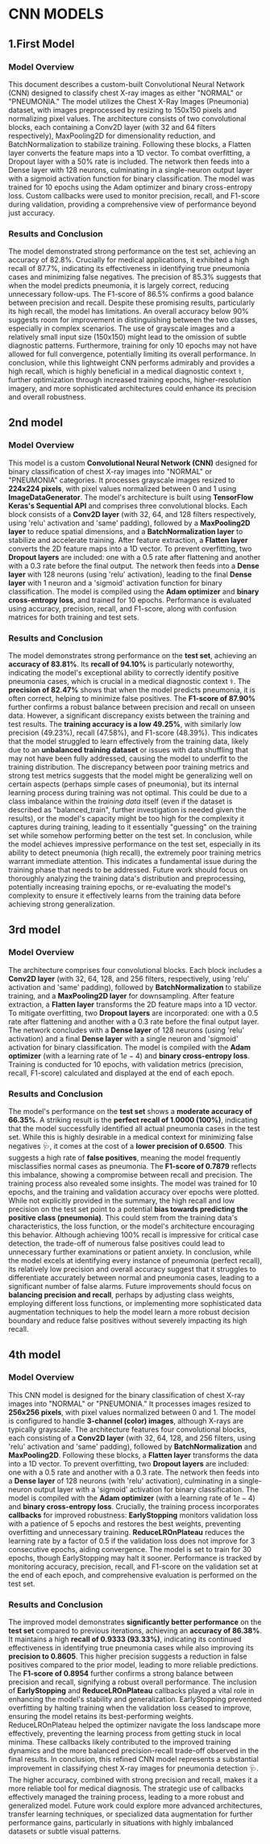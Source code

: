 # CNN MODELS
## 1.First Model
### Model Overview
This document describes a custom-built Convolutional Neural Network (CNN) designed to classify chest X-ray images as either "NORMAL" or "PNEUMONIA." The model utilizes the Chest X-Ray Images (Pneumonia) dataset, with images preprocessed by resizing to 150x150 pixels and normalizing pixel values. The architecture consists of two convolutional blocks, each containing a Conv2D layer (with 32 and 64 filters respectively), MaxPooling2D for dimensionality reduction, and BatchNormalization to stabilize training. Following these blocks, a Flatten layer converts the feature maps into a 1D vector. To combat overfitting, a Dropout layer with a 50% rate is included. The network then feeds into a Dense layer with 128 neurons, culminating in a single-neuron output layer with a sigmoid activation function for binary classification. The model was trained for 10 epochs using the Adam optimizer and binary cross-entropy loss. Custom callbacks were used to monitor precision, recall, and F1-score during validation, providing a comprehensive view of performance beyond just accuracy.

### Results and Conclusion
The model demonstrated strong performance on the test set, achieving an accuracy of 82.8%. Crucially for medical applications, it exhibited a high recall of 87.7%, indicating its effectiveness in identifying true pneumonia cases and minimizing false negatives. The precision of 85.3% suggests that when the model predicts pneumonia, it is largely correct, reducing unnecessary follow-ups. The F1-score of 86.5% confirms a good balance between precision and recall.
Despite these promising results, particularly its high recall, the model has limitations. An overall accuracy below 90% suggests room for improvement in distinguishing between the two classes, especially in complex scenarios. The use of grayscale images and a relatively small input size (150x150) might lead to the omission of subtle diagnostic patterns. Furthermore, training for only 10 epochs may not have allowed for full convergence, potentially limiting its overall performance. In conclusion, while this lightweight CNN performs admirably and provides a high recall, which is highly beneficial in a medical diagnostic context ⚕️, further optimization through increased training epochs, higher-resolution imagery, and more sophisticated architectures could enhance its precision and overall robustness.

## 2nd model
### Model Overview
This model is a custom **Convolutional Neural Network (CNN)** designed for binary classification of chest X-ray images into "NORMAL" or "PNEUMONIA" categories. It processes grayscale images resized to **224x224 pixels**, with pixel values normalized between 0 and 1 using **ImageDataGenerator**. The model's architecture is built using **TensorFlow Keras's Sequential API** and comprises three convolutional blocks. Each block consists of a **Conv2D layer** (with 32, 64, and 128 filters respectively, using 'relu' activation and 'same' padding), followed by a **MaxPooling2D layer** to reduce spatial dimensions, and a **BatchNormalization layer** to stabilize and accelerate training.
After feature extraction, a **Flatten layer** converts the 2D feature maps into a 1D vector. To prevent overfitting, two **Dropout layers** are included: one with a 0.5 rate after flattening and another with a 0.3 rate before the final output. The network then feeds into a **Dense layer** with 128 neurons (using 'relu' activation), leading to the final **Dense layer** with 1 neuron and a 'sigmoid' activation function for binary classification. The model is compiled using the **Adam optimizer** and **binary cross-entropy loss**, and trained for 10 epochs. Performance is evaluated using accuracy, precision, recall, and F1-score, along with confusion matrices for both training and test sets.

### Results and Conclusion
The model demonstrates strong performance on the **test set**, achieving an **accuracy of 83.81%**. Its **recall of 94.10%** is particularly noteworthy, indicating the model's exceptional ability to correctly identify positive pneumonia cases, which is crucial in a medical diagnostic context ⚕️. The **precision of 82.47%** shows that when the model predicts pneumonia, it is often correct, helping to minimize false positives. The **F1-score of 87.90%** further confirms a robust balance between precision and recall on unseen data.
However, a significant discrepancy exists between the training and test results. The **training accuracy is a low 49.25%**, with similarly low precision (49.23%), recall (47.58%), and F1-score (48.39%). This indicates that the model struggled to learn effectively from the training data, likely due to an **unbalanced training dataset** or issues with data shuffling that may not have been fully addressed, causing the model to underfit to the training distribution. The discrepancy between poor training metrics and strong test metrics suggests that the model might be generalizing well on certain aspects (perhaps simple cases of pneumonia), but its internal learning process during training was not optimal. This could be due to a class imbalance within the *training data* itself (even if the dataset is described as "balanced_train", further investigation is needed given the results), or the model's capacity might be too high for the complexity it captures during training, leading to it essentially "guessing" on the training set while somehow performing better on the test set.
In conclusion, while the model achieves impressive performance on the test set, especially in its ability to detect pneumonia (high recall), the extremely poor training metrics warrant immediate attention. This indicates a fundamental issue during the training phase that needs to be addressed. Future work should focus on thoroughly analyzing the training data's distribution and preprocessing, potentially increasing training epochs, or re-evaluating the model's complexity to ensure it effectively learns from the training data before achieving strong generalization.

## 3rd model
### Model Overview
The architecture comprises four convolutional blocks. Each block includes a **Conv2D layer** (with 32, 64, 128, and 256 filters, respectively, using 'relu' activation and 'same' padding), followed by **BatchNormalization** to stabilize training, and a **MaxPooling2D layer** for downsampling. After feature extraction, a **Flatten layer** transforms the 2D feature maps into a 1D vector. To mitigate overfitting, two **Dropout layers** are incorporated: one with a 0.5 rate after flattening and another with a 0.3 rate before the final output layer. The network concludes with a **Dense layer** of 128 neurons (using 'relu' activation) and a final **Dense layer** with a single neuron and 'sigmoid' activation for binary classification. The model is compiled with the **Adam optimizer** (with a learning rate of $1e-4$) and **binary cross-entropy loss**. Training is conducted for 10 epochs, with validation metrics (precision, recall, F1-score) calculated and displayed at the end of each epoch.

### Results and Conclusion
The model's performance on the **test set** shows a **moderate accuracy of 66.35%**. A striking result is the **perfect recall of 1.0000 (100%)**, indicating that the model successfully identified all actual pneumonia cases in the test set. While this is highly desirable in a medical context for minimizing false negatives 🩺, it comes at the cost of a **lower precision of 0.6500**. This suggests a high rate of **false positives**, meaning the model frequently misclassifies normal cases as pneumonia. The **F1-score of 0.7879** reflects this imbalance, showing a compromise between recall and precision.
The training process also revealed some insights. The model was trained for 10 epochs, and the training and validation accuracy over epochs were plotted. While not explicitly provided in the summary, the high recall and low precision on the test set point to a potential **bias towards predicting the positive class (pneumonia)**. This could stem from the training data's characteristics, the loss function, or the model's architecture encouraging this behavior. Although achieving 100% recall is impressive for critical case detection, the trade-off of numerous false positives could lead to unnecessary further examinations or patient anxiety.
In conclusion, while the model excels at identifying every instance of pneumonia (perfect recall), its relatively low precision and overall accuracy suggest that it struggles to differentiate accurately between normal and pneumonia cases, leading to a significant number of false alarms. Future improvements should focus on **balancing precision and recall**, perhaps by adjusting class weights, employing different loss functions, or implementing more sophisticated data augmentation techniques to help the model learn a more robust decision boundary and reduce false positives without severely impacting its high recall.

## 4th model
### Model Overview
This CNN model is designed for the binary classification of chest X-ray images into "NORMAL" or "PNEUMONIA." It processes images resized to **256x256 pixels**, with pixel values normalized between 0 and 1. The model is configured to handle **3-channel (color) images**, although X-rays are typically grayscale.
The architecture features four convolutional blocks, each consisting of a **Conv2D layer** (with 32, 64, 128, and 256 filters, using 'relu' activation and 'same' padding), followed by **BatchNormalization** and **MaxPooling2D**. Following these blocks, a **Flatten layer** transforms the data into a 1D vector. To prevent overfitting, two **Dropout layers** are included: one with a 0.5 rate and another with a 0.3 rate. The network then feeds into a **Dense layer** of 128 neurons (with 'relu' activation), culminating in a single-neuron output layer with a 'sigmoid' activation for binary classification. The model is compiled with the **Adam optimizer** (with a learning rate of $1e-4$) and **binary cross-entropy loss**.
Crucially, the training process incorporates **callbacks** for improved robustness: **EarlyStopping** monitors validation loss with a patience of 5 epochs and restores the best weights, preventing overfitting and unnecessary training. **ReduceLROnPlateau** reduces the learning rate by a factor of 0.5 if the validation loss does not improve for 3 consecutive epochs, aiding convergence. The model is set to train for 30 epochs, though EarlyStopping may halt it sooner. Performance is tracked by monitoring accuracy, precision, recall, and F1-score on the validation set at the end of each epoch, and comprehensive evaluation is performed on the test set.

### Results and Conclusion
The improved model demonstrates **significantly better performance** on the **test set** compared to previous iterations, achieving an **accuracy of 86.38%**. It maintains a high **recall of 0.9333 (93.33%)**, indicating its continued effectiveness in identifying true pneumonia cases while also improving its **precision to 0.8605**. This higher precision suggests a reduction in false positives compared to the prior model, leading to more reliable predictions. The **F1-score of 0.8954** further confirms a strong balance between precision and recall, signifying a robust overall performance.
The inclusion of **EarlyStopping** and **ReduceLROnPlateau** callbacks played a vital role in enhancing the model's stability and generalization. EarlyStopping prevented overfitting by halting training when the validation loss ceased to improve, ensuring the model retains its best-performing weights. ReduceLROnPlateau helped the optimizer navigate the loss landscape more effectively, preventing the learning process from getting stuck in local minima. These callbacks likely contributed to the improved training dynamics and the more balanced precision-recall trade-off observed in the final results.
In conclusion, this refined CNN model represents a substantial improvement in classifying chest X-ray images for pneumonia detection 🩺. The higher accuracy, combined with strong precision and recall, makes it a more reliable tool for medical diagnosis. The strategic use of callbacks effectively managed the training process, leading to a more robust and generalized model. Future work could explore more advanced architectures, transfer learning techniques, or specialized data augmentation for further performance gains, particularly in situations with highly imbalanced datasets or subtle visual patterns.
